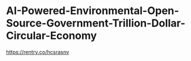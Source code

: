 # AI-Powered-Environmental-Open-Source-Government-Trillion-Dollar-Circular-Economy
https://rentry.co/hcsrasnv
